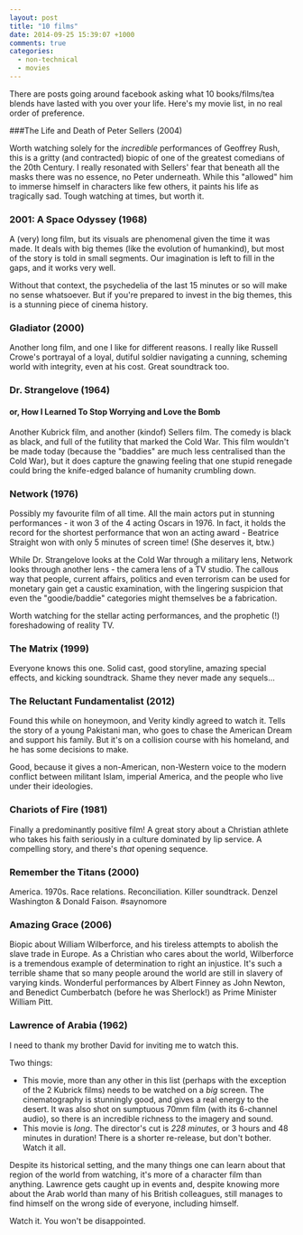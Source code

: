 ```yaml
---
layout: post
title: "10 films"
date: 2014-09-25 15:39:07 +1000
comments: true
categories:
  - non-technical
  - movies
---
```


There are posts going around facebook asking what 10 books/films/tea blends have lasted with you over your life. Here's my movie list, in no real order of preference.

###The Life and Death of Peter Sellers (2004)

Worth watching solely for the *incredible* performances of Geoffrey Rush, this is a gritty (and contracted) biopic of one of the greatest comedians of the 20th Century. I really resonated with Sellers' fear that beneath all the masks there was no essence, no Peter underneath. While this "allowed" him to immerse himself in characters like few others, it paints his life as tragically sad. Tough watching at times, but worth it.

### 2001: A Space Odyssey (1968)

A (very) long film, but its visuals are phenomenal given the time it was made. It deals with big themes (like the evolution of humankind), but most of the story is told in small segments. Our imagination is left to fill in the gaps, and it works very well.

Without that context, the psychedelia of the last 15 minutes or so will make no sense whatsoever. But if you're prepared to invest in the big themes, this is a stunning piece of cinema history.

### Gladiator (2000)

Another long film, and one I like for different reasons. I really like Russell Crowe's portrayal of a loyal, dutiful soldier navigating a cunning, scheming world with integrity, even at his cost. Great soundtrack too.

### Dr. Strangelove (1964)
#### or, How I Learned To Stop Worrying and Love the Bomb

Another Kubrick film, and another (kindof) Sellers film. The comedy is black as black, and full of the futility that marked the Cold War. This film wouldn't be made today (because the "baddies" are much less centralised than the Cold War), but it does capture the gnawing feeling that one stupid renegade could bring the knife-edged balance of humanity crumbling down.

### Network (1976)

Possibly my favourite film of all time. All the main actors put in stunning performances - it won 3 of the 4 acting Oscars in 1976. In fact, it holds the record for the shortest performance that won an acting award - Beatrice Straight won with only 5 minutes of screen time! (She deserves it, btw.)

While Dr. Strangelove looks at the Cold War through a military lens, Network looks through another lens - the camera lens of a TV studio. The callous way that people, current affairs, politics and even terrorism can be used for monetary gain get a caustic examination, with the lingering suspicion that even the "goodie/baddie" categories might themselves be a fabrication.

Worth watching for the stellar acting performances, and the prophetic (!) foreshadowing of reality TV.

### The Matrix (1999)

Everyone knows this one. Solid cast, good storyline, amazing special effects, and kicking soundtrack. Shame they never made any sequels...

### The Reluctant Fundamentalist (2012)

Found this while on honeymoon, and Verity kindly agreed to watch it. Tells the story of a young Pakistani man, who goes to chase the American Dream and support his family. But it's on a collision course with his homeland, and he has some decisions to make.

Good, because it gives a non-American, non-Western voice to the modern conflict between militant Islam, imperial America, and the people who live under their ideologies.

### Chariots of Fire (1981)

Finally a predominantly positive film! A great story about a Christian athlete who takes his faith seriously in a culture dominated by lip service. A compelling story, and there's *that* opening sequence.

### Remember the Titans (2000)

America. 1970s. Race relations. Reconciliation. Killer soundtrack. Denzel Washington & Donald Faison. #saynomore

### Amazing Grace (2006)

Biopic about William Wilberforce, and his tireless attempts to abolish the slave trade in Europe. As a Christian who cares about the world, Wilberforce is a tremendous example of determination to right an injustice. It's such a terrible shame that so many people around the world are still in slavery of varying kinds. Wonderful performances by Albert Finney as John Newton, and Benedict Cumberbatch (before he was Sherlock!) as Prime Minister William Pitt.

### Lawrence of Arabia (1962)

I need to thank my brother David for inviting me to watch this.

Two things:

* This movie, more than any other in this list (perhaps with the exception of the 2 Kubrick films) needs to be watched on a *big* screen. The cinematography is stunningly good, and gives a real energy to the desert. It was also shot on sumptuous 70mm film (with its 6-channel audio), so there is an incredible richness to the imagery and sound.
* This movie is *long*. The director's cut is *228 minutes*, or 3 hours and 48 minutes in duration! There is a shorter re-release, but don't bother. Watch it all.

Despite its historical setting, and the many things one can learn about that region of the world from watching, it's more of a character film than anything. Lawrence gets caught up in events and, despite knowing more about the Arab world than many of his British colleagues, still manages to find himself on the wrong side of everyone, including himself.

Watch it. You won't be disappointed.
